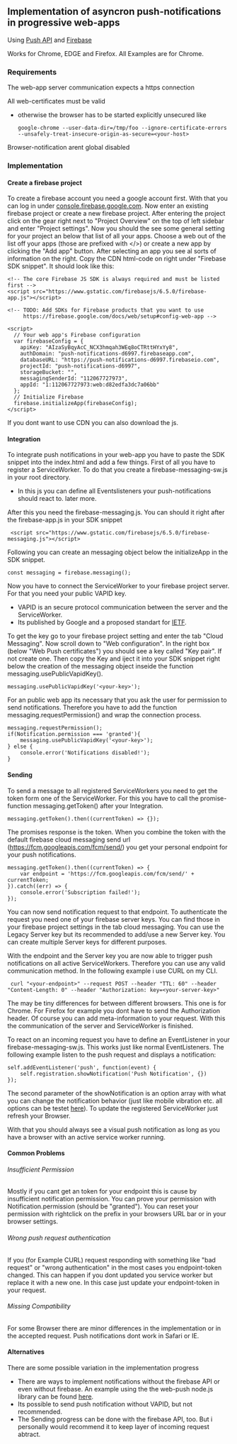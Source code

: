 ## Implementation of asyncron push-notifications in progressive web-apps

Using [Push API](https://www.w3.org/TR/push-api/)
and [Firebase](https://firebase.google.com/docs)

Works for Chrome, EDGE and Firefox. All Examples are for Chrome.

### Requirements

The web-app server communication expects a https connection

All web-certificates must be valid
 * otherwise the browser has to be started explicitly unsecured like
    
    `google-chrome --user-data-dir=/tmp/foo --ignore-certificate-errors --unsafely-treat-insecure-origin-as-secure=<your-host>`

Browser-notification arent global disabled

### Implementation

#### Create a firebase project

To create a firebase account you need a google account first. 
With that you can log in under [console.firebase.google.com](https://console.firebase.google.com).
Now enter an existing firebase project or create a new firebase project.
After entering the project click on the gear right next to "Project Overview" on the top of left sidebar and enter "Project settings".
Now you should the see some general setting for your project an below that list of all your apps.
Choose a web out of the list off your apps (those are prefixed with </>) or create a new app by clicking the "Add app" button.
After selecting an app you see al sorts of information on the right.
Copy the CDN html-code on right under "Firebase SDK snippet". It should look like this:

    <!-- The core Firebase JS SDK is always required and must be listed first -->
    <script src="https://www.gstatic.com/firebasejs/6.5.0/firebase-app.js"></script>
    
    <!-- TODO: Add SDKs for Firebase products that you want to use
         https://firebase.google.com/docs/web/setup#config-web-app -->
    
    <script>
      // Your web app's Firebase configuration
      var firebaseConfig = {
        apiKey: "AIzaSyBqyAcC_NCX3hmqah3WEq8oCTRttHYxYy8",
        authDomain: "push-notifications-d6997.firebaseapp.com",
        databaseURL: "https://push-notifications-d6997.firebaseio.com",
        projectId: "push-notifications-d6997",
        storageBucket: "",
        messagingSenderId: "112067727973",
        appId: "1:112067727973:web:d82edfa3dc7a06bb"
      };
      // Initialize Firebase
      firebase.initializeApp(firebaseConfig);
    </script>
    
If you dont want to use CDN you can also download the js.

#### Integration

To integrate push notifications in your web-app you have to paste the SDK snippet into the index.html and add a few things.
First of all you have to register a ServiceWorker.
To do that you create a firebase-messaging-sw.js in your root directory.
- In this js you can define all Eventslisteners your push-notifications should react to. later more.

After this you need the firebase-messaging.js.
You can should it right after the firebase-app.js in your SDK snippet

     <script src="https://www.gstatic.com/firebasejs/6.5.0/firebase-messaging.js"></script>
     
Following you can create an messaging object below the initializeApp in the SDK snippet.

    const messaging = firebase.messaging();

Now you have to connect the ServiceWorker to your firebase project server.
For that you need your public VAPID key.
- VAPID is an secure protocol communication between the server and the ServiceWorker.
- Its published by Google and a proposed standart for [IETF](https://www.rfc-editor.org/info/rfc8292).

To get the key go to your firebase project setting and enter the tab "Cloud Messaging".
Now scroll down to "Web configuration".
In the right box (below "Web Push certificates") you should see a key called "Key pair".
If not create one.
Then copy the Key and iject it into your SDK snippet right below the creation of the messaging object inseide the function messaging.usePublicVapidKey().

    messaging.usePublicVapidKey('<your-key>');

For an public web app its necessary that you ask the user for permission to send notifications.
Therefore you have to add the function messaging.requestPermission() and wrap the connection process.

    messaging.requestPermission();
    if(Notification.permission === 'granted'){
        messaging.usePublicVapidKey('<your-key>');
    } else {
        console.error('Notifications disabled!');
    }

#### Sending

To send a message to all registered ServiceWorkers you need to get the token form one of the ServiceWorker.
For this you have to call the promise-function messaging.getToken() after your Integration.

    messaging.getToken().then((currentToken) => {});

The promises response is the token.
When you combine the token with the default firebase cloud messaging send url (https://fcm.googleapis.com/fcm/send/) you get your personal endpoint for your push notifications.

    messaging.getToken().then((currentToken) => {
        var endpoint = 'https://fcm.googleapis.com/fcm/send/' + currentToken;
    }).catch((err) => {
        console.error('Subscription failed!');
    });

You can now send notification request to that endpoint.
To authenticate the request you need one of your firebase server keys.
You can find those in your firebase project settings in the tab cloud messaging.
You can use the Legacy Server key but its recommended to add/use a new Server key.
You can create multiple Server keys for different purposes.

With the endpoint and the Server key you are now able to trigger push notifications on all active ServiceWorkers.
Therefore you can use any valid communication method.
In the following example i use CURL on my CLI.

     curl "<your-endpoint>" --request POST --header "TTL: 60" --header "Content-Length: 0" --header "Authorization: key=<your-server-key>"

The may be tiny differences for between different browsers.
This one is for Chrome. For Firefox for example you dont have to send the Authorization header.
Of course you can add meta-information to your request.
With this the communication of the server and ServiceWorker is finished.

To react on an incoming request you have to define an EventListener in your firebase-messaging-sw.js.
This works just like normal EventListeners.
The following example listen to the push request and displays a notification:

    self.addEventListener('push', function(event) {
        self.registration.showNotification('Push Notification', {})
    });

The second parameter of the showNotification is an option array with what you can change the notification behavior (just like mobile vibration etc. all options can be testet [here](https://tests.peter.sh/notification-generator/)).
To update the registered ServiceWorker just refresh your Browser.

With that you should always see a visual push notification as long as you have a browser with an active service worker running.


#### Common Problems

###### Insufficient Permission
Mostly if you cant get an token for your endpoint this is cause by insufficient notification permission.
You can prove your permission with Notification.permission (should be "granted").
You can reset your permission with rightclick on the prefix in your browsers URL bar or in your browser settings.

###### Wrong push request authentication
If you (for Example CURL) request responding with something like "bad request" or "wrong authentication" in the most cases you endpoint-token changed.
This can happen if you dont updated you service worker but replace it with a new one.
In this case just update your endpoint-token in your request.

###### Missing Compatibility
For some Browser there are minor differences in the implementation or in the accepted request.
Push notifications dont work in Safari or IE.

#### Alternatives

There are some possible variation in the implementation progress

- There are ways to implement notifications without the firebase API or even without firebase.
An example using the the web-push node.js library can be found [here](https://developers.google.com/web/ilt/pwa/introduction-to-push-notifications#vapid).
- Its possible to send push notification without VAPID, but not recommended.
- The Sending progress can be done with the firebase API, too. But i personally would recommend it to keep layer of incoming request abtract.








